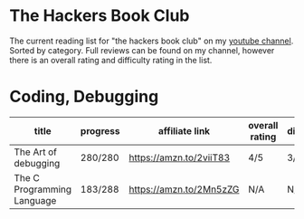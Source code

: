 # The Hackers Book Club
The current reading list for "the hackers book club" on my [youtube channel](https://youtube.com/devnull1337). Sorted by category.
Full reviews can be found on my channel, however there is an overall rating and difficulty rating in the list.

# Coding, Debugging
| title | progress | affiliate link | overall rating | difficulty |
|---|---|---|---|---|
| The Art of debugging |  280/280 | https://amzn.to/2viiT83 | 4/5 | 3/5 |
| The C Programming Language | 183/288 | https://amzn.to/2Mn5zZG | N/A | N/A |


